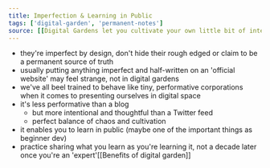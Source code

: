 ```yaml
---
title: Imperfection & Learning in Public
tags: ['digital-garden', 'permanent-notes']
source: [[Digital Gardens let you cultivate your own little bit of internet]]
---
```


- they're imperfect by design, don't hide their rough edged or claim to be a permanent source of truth
- usually putting anything imperfect and half-written on an 'official website' may feel strange, not in digital gardens
- we've all beel trained to behave like tiny, performative corporations when it comes to presenting ourselves in digital space
- it's less performative than a blog
	- but more intentional and thoughtful than a Twitter feed
	- perfect balance of chaos and cultivation
- it enables you to learn in public (maybe one of the important things as beginner dev)
- practice sharing what you learn as you're learning it, not a decade later once you're an 'expert'[[Benefits of digital garden]]